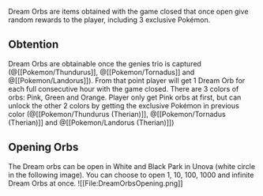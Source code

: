 Dream Orbs are items obtained with the game closed that once open give random rewards to the player, including 3 exclusive Pokémon.

## Obtention

Dream Orbs are obtainable once the genies trio is captured (@[[Pokemon/Thundurus]], @[[Pokemon/Tornadus]] and @[[Pokemon/Landorus]]). From that point player will get 1 Dream Orb for each full consecutive hour with the game closed. 
There are 3 colors of orbs: Pink, Green and Orange. Player only get Pink orbs at first, but can unlock the other 2 colors by getting the exclusive Pokémon in previous color (@[[Pokemon/Thundurus (Therian)]], @[[Pokemon/Tornadus (Therian)]] and @[[Pokemon/Landorus (Therian)]])

## Opening Orbs

The Dream orbs can be open in White and Black Park in Unova (white circle in the following image). You can choose to open 1, 10, 100, 1000 and infinite Dream Orbs at once.
![[File:DreamOrbsOpening.png]]